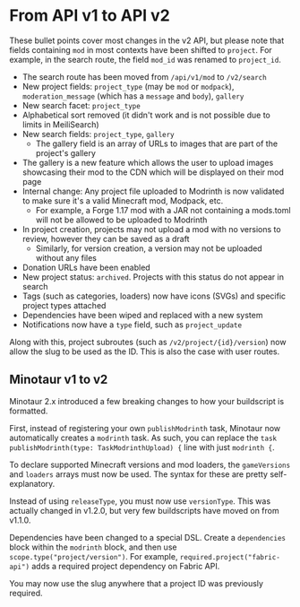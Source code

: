 # From API v1 to API v2

These bullet points cover most changes in the v2 API, but please note that fields containing `mod` in most contexts have been shifted to `project`.  For example, in the search route, the field `mod_id` was renamed to `project_id`.

- The search route has been moved from `/api/v1/mod` to `/v2/search`
- New project fields: `project_type` (may be `mod` or `modpack`), `moderation_message` (which has a `message` and `body`), `gallery`
- New search facet: `project_type`
- Alphabetical sort removed (it didn't work and is not possible due to limits in MeiliSearch)
- New search fields: `project_type`, `gallery`
  - The gallery field is an array of URLs to images that are part of the project's gallery
- The gallery is a new feature which allows the user to upload images showcasing their mod to the CDN which will be displayed on their mod page
- Internal change: Any project file uploaded to Modrinth is now validated to make sure it's a valid Minecraft mod, Modpack, etc.
  - For example, a Forge 1.17 mod with a JAR not containing a mods.toml will not be allowed to be uploaded to Modrinth
- In project creation, projects may not upload a mod with no versions to review, however they can be saved as a draft
  - Similarly, for version creation, a version may not be uploaded without any files
- Donation URLs have been enabled
- New project status: `archived`. Projects with this status do not appear in search
- Tags (such as categories, loaders) now have icons (SVGs) and specific project types attached
- Dependencies have been wiped and replaced with a new system
- Notifications now have a `type` field, such as `project_update`

Along with this, project subroutes (such as `/v2/project/{id}/version`) now allow the slug to be used as the ID. This is also the case with user routes.

## Minotaur v1 to v2

Minotaur 2.x introduced a few breaking changes to how your buildscript is formatted.

First, instead of registering your own `publishModrinth` task, Minotaur now automatically creates a `modrinth` task. As such, you can replace the `task publishModrinth(type: TaskModrinthUpload) {` line with just `modrinth {`.

To declare supported Minecraft versions and mod loaders, the `gameVersions` and `loaders` arrays must now be used. The syntax for these are pretty self-explanatory.

Instead of using `releaseType`, you must now use `versionType`. This was actually changed in v1.2.0, but very few buildscripts have moved on from v1.1.0.

Dependencies have been changed to a special DSL. Create a `dependencies` block within the `modrinth` block, and then use `scope.type("project/version")`. For example, `required.project("fabric-api")` adds a required project dependency on Fabric API.

You may now use the slug anywhere that a project ID was previously required.
